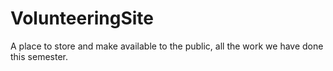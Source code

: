# VolunteeringSite
A place to store and make available to the public, all the work we have done this semester.
